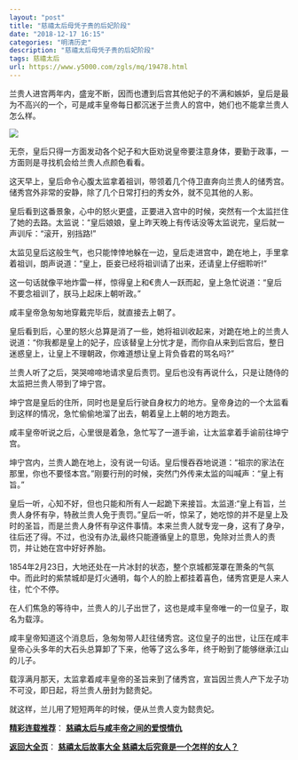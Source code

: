 ```yaml
---
layout: "post"
title: "慈禧太后母凭子贵的后妃阶段"
date: "2018-12-17 16:15"
categories: "明清历史"
description: "慈禧太后母凭子贵的后妃阶段"
tags: 慈禧太后
url: https://www.y5000.com/zgls/mq/19478.html
---
```






兰贵人进宫两年内，盛宠不断，因而也遭到后宫其他妃子的不满和嫉妒，皇后是最为不高兴的一个，可是咸丰皇帝每日都沉迷于兰贵人的宫中，她们也不能拿兰贵人怎么样。

![](https://img.y5000.com/uploads/allimg/170420/6-1F420135401111.jpg)

无奈，皇后只得一方面发动各个妃子和大臣劝说皇帝要注意身体，要勤于政事，一方面则是寻找机会给兰贵人点颜色看看。

这天早上，皇后命令心腹太监拿着祖训，带领着几个侍卫直奔向兰贵人的储秀宫。储秀宫外非常的安静，除了几个日常打扫的秀女外，就不见其他的人影。

皇后看到这番景象，心中的怒火更盛，正要进入宫中的时候，突然有一个太监拦住了她的去路。太监说：“皇后娘娘，皇上昨天晚上有传话没等太监说完，皇后就一声训斥：“滚开，别挡路!”

太监见皇后这般生气，也只能悻悻地躲在一边，皇后走进宫中，跪在地上，手里拿着祖训，朗声说道：“皇上，臣妾已经将祖训请了出来，还请皇上仔细聆听!”

这一句话就像平地炸雷一样，惊得皇上和€贵人一跃而起，皇上急忙说道：“皇后不要念祖训了，朕马上起床上朝听政。”

咸丰皇帝急匆匆地穿戴完毕后，就直接去上朝了。

皇后看到后，心里的怒火总算是消了一些，她将祖训收起来，对跪在地上的兰贵人说道：“你我都是皇上的妃子，应该替皇上分忧才是，而你自从来到后宫后，整日迷惑皇上，让皇上不理朝政，你难道想让皇上背负昏君的骂名吗?”

兰贵人听了之后，哭哭啼啼地请求皇后责罚。皇后也没有再说什么，只是让随侍的太监把兰贵人带到了坤宁宫。

坤宁宫是皇后的住所，同时也是皇后行驶自身权力的地方。皇帝身边的一个太监看到这样的情况，急忙偷偷地溜了出去，朝着皇上上朝的地方跑去。

咸丰皇帝听说之后，心里很是着急，急忙写了一道手谕，让太监拿着手谕前往坤宁宫。

坤宁宫内，兰贵人跪在地上，没有说一句话。皇后慢吞吞地说道：“祖宗的家法在那里，你也不要怪本宫。”刚要行刑的时候，突然门外传来太监的叫喊声：“皇上有旨。”

皇后一听，心知不好，但也只能和所有人一起跪下来接旨。太监道:“皇上有旨，兰贵人身怀有孕，特赦兰贵人免于责罚。”皇后一听，惊呆了，她吃惊的并不是皇上及时的圣旨，而是兰贵人身怀有孕这件事情。本来兰贵人就专宠一身，这有了身孕，往后还了得。不过，也没有办法,最终只能遵循皇上的意思，免除对兰贵人的责罚，并让她在宫中好好养胎。

1854年2月23日，大地还处在一片冰封的状态，整个京城都笼罩在萧条的气氛中。而此时的紫禁城却是灯火通明，每个人的脸上都挂着喜色，储秀宫更是人来人往，忙个不停。

在人们焦急的等待中，兰贵人的儿子出世了，这也是咸丰皇帝唯一的一位皇子，取名为载淳。

咸丰皇帝知道这个消息后，急匆匆带人赶往储秀宫。这位皇子的出世，让压在咸丰皇帝心头多年的大石头总算卸了下来，他等了这么多年，终于盼到了能够继承江山的儿子。

载淳满月那天，太监拿着咸丰皇帝的圣旨来到了储秀宫，宣旨因兰贵人产下龙子功不可没，即日起，将兰贵人册封为懿贵妃。

就这样，兰儿用了短短两年的时候，便从兰贵人变为懿贵妃。

[**精彩连载推荐**](https://www.y5000.com/zgls/mq/19481.html)：
**[慈禧太后与咸丰帝之间的爱恨情仇](https://www.y5000.com/zgls/mq/19481.html)**

[**返回大全页**](https://www.y5000.com/zgls/mq/19495.html)： **[慈禧太后故事大全
慈禧太后究竟是一个怎样的女人？](https://www.y5000.com/zgls/mq/19495.html)**
